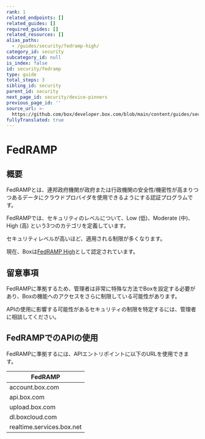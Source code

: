 ```yaml
---
rank: 1
related_endpoints: []
related_guides: []
required_guides: []
related_resources: []
alias_paths:
  - /guides/security/fedramp-high/
category_id: security
subcategory_id: null
is_index: false
id: security/fedramp
type: guide
total_steps: 3
sibling_id: security
parent_id: security
next_page_id: security/device-pinners
previous_page_id: ''
source_url: >-
  https://github.com/box/developer.box.com/blob/main/content/guides/security/fedramp.md
fullyTranslated: true
---
```

# FedRAMP

## 概要

FedRAMPとは、連邦政府機関が政府または行政機関の安全性/機密性が高まりつつあるデータにクラウドプロバイダを使用できるようにする認証プログラムです。

FedRAMPでは、セキュリティのレベルについて、Low (低)、Moderate (中)、High (高) という3つのカテゴリを定義しています。

セキュリティレベルが高いほど、適用される制限が多くなります。

現在、Boxは[FedRAMP High][FedRAMPCert]として認定されています。

## 留意事項

FedRAMPに準拠するため、管理者は非常に特殊な方法でBoxを設定する必要があり、Boxの機能へのアクセスをさらに制限している可能性があります。

APIの使用に影響する可能性があるセキュリティの制限を特定するには、管理者に相談してください。

## FedRAMPでのAPIの使用

FedRAMPに準拠するには、APIエントリポイントに以下のURLを使用できます。

| FedRAMP                   |
| ------------------------- |
| account.box.com           |
| api.box.com               |
| upload.box.com            |
| dl.boxcloud.com           |
| realtime.services.box.net |

<!-- ## API Restrictions  The following API entry points are not yet available for usage under FedRAMP High configuration. -->

<!-- |API Entry point | |----------------| |/sign_requests| |/sign_requests/{sign_request_id}| |/sign_requests/{sign_request_id}/cancel| |/sign_requests/{sign_request_id}/resend| -->

<!-- ## Code Samples  Code samples allow you to bring in SDK, CLI, and cURL code samples. The ID needs to be an endpoint ID.  <Samples id='get_files_id' >

</Samples>

Make sure to close the HTML tag, either directly or like this.

<Samples id='get_files_id'>

</Samples>

## Messages

Messages are used to mark a text visually as being notable, a warning, or a sign
of danger.

<Message type='notice'>

A simple note

</Message>

<Message type='warning'>

A warning note

</Message>

<Message type='danger'>

A danger note

</Message>

Messages support a small size, and the content can include more Markdown text.

<Message size='small'>

# A title

A danger note with a markdown title and body.

</Message>

## Tabs

Not all code samples exist in the SDKs/CLI. You can add new code samples
for each language as follows.

<Tabs>

<Tab title='Node'>

```js
console.log('!')

```

</Tab>

<Tab title='.NET'>

```csharp
// some .NET code

```

</Tab>

</Tabs>

## Links

We recommend using referenced links.

This would [look like this][1].

At the end of the document, define the link.

[1]: https://box.com

We provide ways to link to guides, endpoints,
and resources without hard-coding the locale.

[Get a file by ID][endpoint://get-files-id]

[File resource][resource://file]

-->

[FedRAMPCert]: https://marketplace.fedramp.gov/products/F1212191840A
